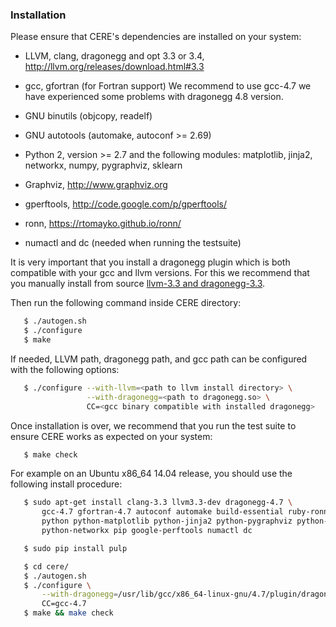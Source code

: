 ### Installation

Please ensure that CERE's dependencies are installed on your system:

  * LLVM, clang, dragonegg and opt 3.3 or 3.4, http://llvm.org/releases/download.html#3.3

  * gcc, gfortran (for Fortran support)
    We recommend to use gcc-4.7 we have experienced some problems with dragonegg 4.8
    version.

  * GNU binutils (objcopy, readelf)

  * GNU autotools (automake, autoconf >= 2.69)

  * Python 2, version >= 2.7 and the following modules: matplotlib, jinja2,
    networkx, numpy, pygraphviz, sklearn

  * Graphviz, http://www.graphviz.org

  * gperftools, http://code.google.com/p/gperftools/

  * ronn, https://rtomayko.github.io/ronn/

  * numactl and dc (needed when running the testsuite)

It is very important that you install a dragonegg plugin which is both compatible
with your gcc and llvm versions. For this we recommend that you manually install
from source [llvm-3.3 and dragonegg-3.3](http://llvm.org/releases/download.html#3.3).

Then run the following command inside CERE directory:

```bash
   $ ./autogen.sh
   $ ./configure
   $ make
```

If needed, LLVM path, dragonegg path, and gcc path can be configured with the
following options:

```bash
   $ ./configure --with-llvm=<path to llvm install directory> \
                 --with-dragonegg=<path to dragonegg.so> \
                 CC=<gcc binary compatible with installed dragonegg>
```

Once installation is over, we recommend that you run the test suite to ensure
CERE works as expected on your system:

```bash
   $ make check
```

For example on an Ubuntu x86_64 14.04 release, you should use the following
install procedure:

```bash
   $ sudo apt-get install clang-3.3 llvm3.3-dev dragonegg-4.7 \
       gcc-4.7 gfortran-4.7 autoconf automake build-essential ruby-ronn \
       python python-matplotlib python-jinja2 python-pygraphviz python-sklearn python-numpy \
       python-networkx pip google-perftools numactl dc

   $ sudo pip install pulp

   $ cd cere/
   $ ./autogen.sh
   $ ./configure \
       --with-dragonegg=/usr/lib/gcc/x86_64-linux-gnu/4.7/plugin/dragonegg.so \
       CC=gcc-4.7
   $ make && make check
```
